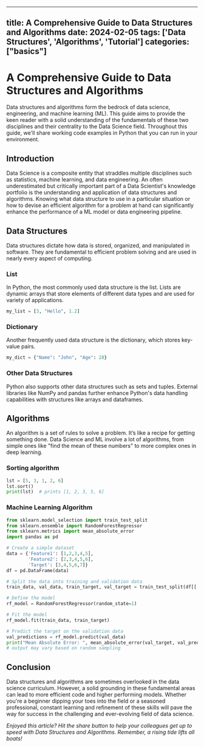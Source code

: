 
---
title: A Comprehensive Guide to Data Structures and Algorithms
date: 2024-02-05
tags: ['Data Structures', 'Algorithms', 'Tutorial']
categories: ["basics"]
---


# A Comprehensive Guide to Data Structures and Algorithms

Data structures and algorithms form the bedrock of data science, engineering, and machine learning (ML). This guide aims to provide the keen reader with a solid understanding of the fundamentals of these two disciplines and their centrality to the Data Science field. Throughout this guide, we'll share working code examples in Python that you can run in your environment.

## Introduction

Data Science is a composite entity that straddles multiple disciplines such as statistics, machine learning, and data engineering. An often underestimated but critically important part of a Data Scientist's knowledge portfolio is the understanding and application of data structures and algorithms. Knowing what data structure to use in a particular situation or how to devise an efficient algorithm for a problem at hand can significantly enhance the performance of a ML model or data engineering pipeline.

## Data Structures

Data structures dictate how data is stored, organized, and manipulated in software. They are fundamental to efficient problem solving and are used in nearly every aspect of computing. 

### List
In Python, the most commonly used data structure is the list. Lists are dynamic arrays that store elements of different data types and are used for variety of applications. 

```python
my_list = [3, "Hello", 1.2]
```
### Dictionary
Another frequently used data structure is the dictionary, which stores key-value pairs. 

```python
my_dict = {"Name": "John", "Age": 28}
```
### Other Data Structures
Python also supports other data structures such as sets and tuples. External libraries like NumPy and pandas further enhance Python's data handling capabilities with structures like arrays and dataframes. 

## Algorithms

An algorithm is a set of rules to solve a problem. It’s like a recipe for getting something done. Data Science and ML involve a lot of algorithms, from simple ones like "find the mean of these numbers" to more complex ones in deep learning.

### Sorting algorithm 
```python
lst = [5, 3, 1, 2, 6]
lst.sort()
print(lst)  # prints [1, 2, 3, 5, 6]
```
### Machine Learning Algorithm
```python
from sklearn.model_selection import train_test_split
from sklearn.ensemble import RandomForestRegressor
from sklearn.metrics import mean_absolute_error
import pandas as pd

# Create a simple dataset
data = {'Feature1': [1,2,3,4,5],
        'Feature2': [2,3,4,5,6],
        'Target': [3,4,5,6,7]}
df = pd.DataFrame(data)

# Split the data into training and validation data
train_data, val_data, train_target, val_target = train_test_split(df[['Feature1', 'Feature2']], df['Target'], random_state=0)

# Define the model
rf_model = RandomForestRegressor(random_state=1) 

# Fit the model
rf_model.fit(train_data, train_target)

# Predict the target on the validation data
val_predictions = rf_model.predict(val_data)
print("Mean Absolute Error: ", mean_absolute_error(val_target, val_predictions))  
# output may vary based on random sampling
```
## Conclusion

Data structures and algorithms are sometimes overlooked in the data science curriculum. However, a solid grounding in these fundamental areas can lead to more efficient code and higher performing models. Whether you're a beginner dipping your toes into the field or a seasoned professional, constant learning and refinement of these skills will pave the way for success in the challenging and ever-evolving field of data science.

*Enjoyed this article? Hit the share button to help your colleagues get up to speed with Data Structures and Algorithms. Remember, a rising tide lifts all boats!*